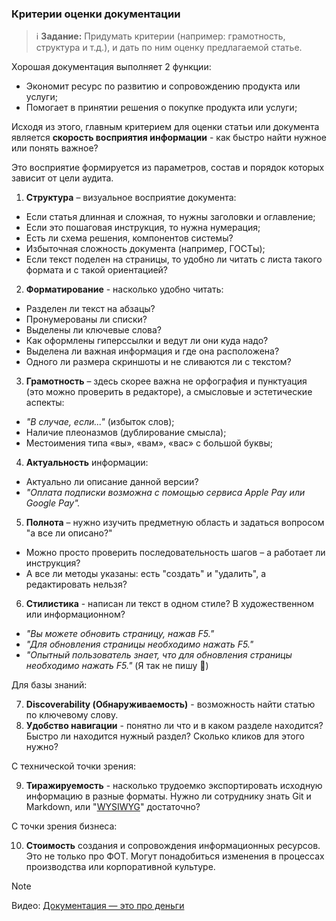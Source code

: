 ### Критерии оценки документации
> :information_source: **Задание:** Придумать критерии (например: грамотность, структура и т.д.), и дать по ним оценку предлагаемой статье.

Хорошая документация выполняет 2 функции:
- Экономит ресурс по развитию и сопровождению продукта или услуги;
- Помогает в принятии решения о покупке продукта или услуги;

Исходя из этого, главным критерием для оценки статьи или документа является **скорость восприятия информации** - как быстро найти нужное или понять важное? 

Это восприятие формируется из параметров, состав и порядок которых зависит от цели аудита.

1. **Структура** – визуальное восприятие документа:
- Если статья длинная и сложная, то нужны заголовки и оглавление;
- Если это пошаговая инструкция, то нужна нумерация;
- Есть ли схема решения, компонентов системы?
- Избыточная сложность документа (например, ГОСТы);
- Если текст поделен на страницы, то удобно ли читать с листа такого формата и с такой ориентацией?
2. **Форматирование** - насколько удобно читать:
- Разделен ли текст на абзацы?
- Пронумерованы ли списки?
- Выделены ли ключевые слова?
- Как оформлены гиперссылки и ведут ли они куда надо?
- Выделена ли важная информация и где она расположена?
- Одного ли размера скриншоты и не сливаются ли с текстом?
3. **Грамотность** – здесь скорее важна не орфография и пунктуация (это можно проверить в редакторе), а смысловые и эстетические аспекты:
- *"В случае, если..."* (избыток слов);
- Наличие плеоназмов (дублирование смысла);
- Местоимения типа «вы», «вам», «вас» с большой буквы;
4. **Актуальность** информации:
- Актуально ли описание данной версии?
- *"Оплата подписки возможна с помощью сервиса Apple Pay или Google Pay".*
5. **Полнота** – нужно изучить предметную область и задаться вопросом "а все ли описано?"
- Можно просто проверить последовательность шагов – а работает ли инструкция?
- А все ли методы указаны: есть "создать" и "удалить", а редактировать нельзя?
6. **Стилистика** - написан ли текст в одном стиле? В художественном или информационном?
- *"Вы можете обновить страницу, нажав F5."*
- *"Для обновления страницы необходимо нажать F5."*
- *"Опытный пользователь знает, что для обновления страницы необходимо нажать F5."* (Я так не пишу :slightly_smiling_face:)

Для базы знаний:

7. **Discoverability (Обнаруживаемость)** - возможность найти статью по ключевому слову.
8. **Удобство навигации** - понятно ли что и в каком разделе находится? Быстро ли находится нужный раздел? Сколько кликов для этого нужно?

С технической точки зрения:

9. **Тиражируемость** - насколько трудоемко экспортировать исходную информацию в разные форматы. Нужно ли сотруднику знать Git и Markdown, или "[WYSIWYG](https://ru.wikipedia.org/wiki/WYSIWYG)" достаточно?

С точки зрения бизнеса:

10. **Стоимость** создания и сопровождения информационных ресурсов. Это не только про ФОТ. Могут понадобиться изменения в процессах производства или корпоративной культуре.

> [!NOTE]
> Видео: [Документация — это про деньги](hhttps://www.youtube.com/watch?v=eGwST5acfMA)
